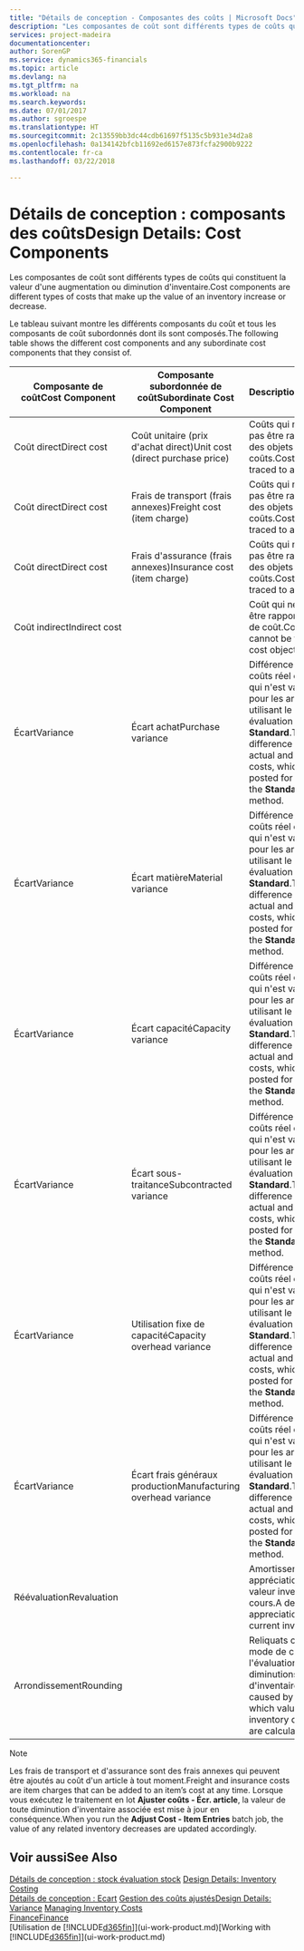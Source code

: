 ```yaml
---
title: "Détails de conception - Composantes des coûts | Microsoft Docs"
description: "Les composantes de coût sont différents types de coûts qui constituent la valeur d'une augmentation ou diminution d'inventaire."
services: project-madeira
documentationcenter: 
author: SorenGP
ms.service: dynamics365-financials
ms.topic: article
ms.devlang: na
ms.tgt_pltfrm: na
ms.workload: na
ms.search.keywords: 
ms.date: 07/01/2017
ms.author: sgroespe
ms.translationtype: HT
ms.sourcegitcommit: 2c13559bb3dc44cdb61697f5135c5b931e34d2a8
ms.openlocfilehash: 0a134142bfcb11692ed6157e873fcfa2900b9222
ms.contentlocale: fr-ca
ms.lasthandoff: 03/22/2018

---
```

# <a name="design-details-cost-components"></a><span data-ttu-id="66ac9-103">Détails de conception : composants des coûts</span><span class="sxs-lookup"><span data-stu-id="66ac9-103">Design Details: Cost Components</span></span>
<span data-ttu-id="66ac9-104">Les composantes de coût sont différents types de coûts qui constituent la valeur d'une augmentation ou diminution d'inventaire.</span><span class="sxs-lookup"><span data-stu-id="66ac9-104">Cost components are different types of costs that make up the value of an inventory increase or decrease.</span></span>  

 <span data-ttu-id="66ac9-105">Le tableau suivant montre les différents composants du coût et tous les composants de coût subordonnés dont ils sont composés.</span><span class="sxs-lookup"><span data-stu-id="66ac9-105">The following table shows the different cost components and any subordinate cost components that they consist of.</span></span>  

|<span data-ttu-id="66ac9-106">Composante de coût</span><span class="sxs-lookup"><span data-stu-id="66ac9-106">Cost Component</span></span>|<span data-ttu-id="66ac9-107">Composante subordonnée de coût</span><span class="sxs-lookup"><span data-stu-id="66ac9-107">Subordinate Cost Component</span></span>|<span data-ttu-id="66ac9-108">Description</span><span class="sxs-lookup"><span data-stu-id="66ac9-108">Description</span></span>|  
|--------------------|--------------------------------|---------------------------------------|  
|<span data-ttu-id="66ac9-109">Coût direct</span><span class="sxs-lookup"><span data-stu-id="66ac9-109">Direct cost</span></span>|<span data-ttu-id="66ac9-110">Coût unitaire (prix d'achat direct)</span><span class="sxs-lookup"><span data-stu-id="66ac9-110">Unit cost (direct purchase price)</span></span>|<span data-ttu-id="66ac9-111">Coûts qui ne peuvent pas être rapportés à des objets de coûts.</span><span class="sxs-lookup"><span data-stu-id="66ac9-111">Cost that can be traced to a cost object.</span></span>|  
|<span data-ttu-id="66ac9-112">Coût direct</span><span class="sxs-lookup"><span data-stu-id="66ac9-112">Direct cost</span></span>|<span data-ttu-id="66ac9-113">Frais de transport (frais annexes)</span><span class="sxs-lookup"><span data-stu-id="66ac9-113">Freight cost (item charge)</span></span>|<span data-ttu-id="66ac9-114">Coûts qui ne peuvent pas être rapportés à des objets de coûts.</span><span class="sxs-lookup"><span data-stu-id="66ac9-114">Cost that can be traced to a cost object.</span></span>|  
|<span data-ttu-id="66ac9-115">Coût direct</span><span class="sxs-lookup"><span data-stu-id="66ac9-115">Direct cost</span></span>|<span data-ttu-id="66ac9-116">Frais d'assurance (frais annexes)</span><span class="sxs-lookup"><span data-stu-id="66ac9-116">Insurance cost (item charge)</span></span>|<span data-ttu-id="66ac9-117">Coûts qui ne peuvent pas être rapportés à des objets de coûts.</span><span class="sxs-lookup"><span data-stu-id="66ac9-117">Cost that can be traced to a cost object.</span></span>|  
|<span data-ttu-id="66ac9-118">Coût indirect</span><span class="sxs-lookup"><span data-stu-id="66ac9-118">Indirect cost</span></span>||<span data-ttu-id="66ac9-119">Coût qui ne peut pas être rapporté à un objet de coût.</span><span class="sxs-lookup"><span data-stu-id="66ac9-119">Cost that cannot be traced to a cost object.</span></span>|  
|<span data-ttu-id="66ac9-120">Écart</span><span class="sxs-lookup"><span data-stu-id="66ac9-120">Variance</span></span>|<span data-ttu-id="66ac9-121">Écart achat</span><span class="sxs-lookup"><span data-stu-id="66ac9-121">Purchase variance</span></span>|<span data-ttu-id="66ac9-122">Différence entre les coûts réel et standard, qui n'est validée que pour les articles utilisant le mode évaluation stock **Standard**.</span><span class="sxs-lookup"><span data-stu-id="66ac9-122">The difference between actual and standard costs, which is only posted for items using the **Standard** costing method.</span></span>|  
|<span data-ttu-id="66ac9-123">Écart</span><span class="sxs-lookup"><span data-stu-id="66ac9-123">Variance</span></span>|<span data-ttu-id="66ac9-124">Écart matière</span><span class="sxs-lookup"><span data-stu-id="66ac9-124">Material variance</span></span>|<span data-ttu-id="66ac9-125">Différence entre les coûts réel et standard, qui n'est validée que pour les articles utilisant le mode évaluation stock **Standard**.</span><span class="sxs-lookup"><span data-stu-id="66ac9-125">The difference between actual and standard costs, which is only posted for items using the **Standard** costing method.</span></span>|  
|<span data-ttu-id="66ac9-126">Écart</span><span class="sxs-lookup"><span data-stu-id="66ac9-126">Variance</span></span>|<span data-ttu-id="66ac9-127">Écart capacité</span><span class="sxs-lookup"><span data-stu-id="66ac9-127">Capacity variance</span></span>|<span data-ttu-id="66ac9-128">Différence entre les coûts réel et standard, qui n'est validée que pour les articles utilisant le mode évaluation stock **Standard**.</span><span class="sxs-lookup"><span data-stu-id="66ac9-128">The difference between actual and standard costs, which is only posted for items using the **Standard** costing method.</span></span>|  
|<span data-ttu-id="66ac9-129">Écart</span><span class="sxs-lookup"><span data-stu-id="66ac9-129">Variance</span></span>|<span data-ttu-id="66ac9-130">Écart sous-traitance</span><span class="sxs-lookup"><span data-stu-id="66ac9-130">Subcontracted variance</span></span>|<span data-ttu-id="66ac9-131">Différence entre les coûts réel et standard, qui n'est validée que pour les articles utilisant le mode évaluation stock **Standard**.</span><span class="sxs-lookup"><span data-stu-id="66ac9-131">The difference between actual and standard costs, which is only posted for items using the **Standard** costing method.</span></span>|  
|<span data-ttu-id="66ac9-132">Écart</span><span class="sxs-lookup"><span data-stu-id="66ac9-132">Variance</span></span>|<span data-ttu-id="66ac9-133">Utilisation fixe de capacité</span><span class="sxs-lookup"><span data-stu-id="66ac9-133">Capacity overhead variance</span></span>|<span data-ttu-id="66ac9-134">Différence entre les coûts réel et standard, qui n'est validée que pour les articles utilisant le mode évaluation stock **Standard**.</span><span class="sxs-lookup"><span data-stu-id="66ac9-134">The difference between actual and standard costs, which is only posted for items using the **Standard** costing method.</span></span>|  
|<span data-ttu-id="66ac9-135">Écart</span><span class="sxs-lookup"><span data-stu-id="66ac9-135">Variance</span></span>|<span data-ttu-id="66ac9-136">Écart frais généraux production</span><span class="sxs-lookup"><span data-stu-id="66ac9-136">Manufacturing overhead variance</span></span>|<span data-ttu-id="66ac9-137">Différence entre les coûts réel et standard, qui n'est validée que pour les articles utilisant le mode évaluation stock **Standard**.</span><span class="sxs-lookup"><span data-stu-id="66ac9-137">The difference between actual and standard costs, which is only posted for items using the **Standard** costing method.</span></span>|  
|<span data-ttu-id="66ac9-138">Réévaluation</span><span class="sxs-lookup"><span data-stu-id="66ac9-138">Revaluation</span></span>||<span data-ttu-id="66ac9-139">Amortissement ou appréciation de la valeur inventaire en cours.</span><span class="sxs-lookup"><span data-stu-id="66ac9-139">A depreciation or appreciation of the current inventory value.</span></span>|  
|<span data-ttu-id="66ac9-140">Arrondissement</span><span class="sxs-lookup"><span data-stu-id="66ac9-140">Rounding</span></span>||<span data-ttu-id="66ac9-141">Reliquats créés par le mode de calcul de l'évaluation des diminutions d'inventaire.</span><span class="sxs-lookup"><span data-stu-id="66ac9-141">Residuals caused by the way in which valuation of inventory decreases are calculated.</span></span>|  

> [!NOTE]  
>  <span data-ttu-id="66ac9-142">Les frais de transport et d'assurance sont des frais annexes qui peuvent être ajoutés au coût d'un article à tout moment.</span><span class="sxs-lookup"><span data-stu-id="66ac9-142">Freight and insurance costs are item charges that can be added to an item’s cost at any time.</span></span> <span data-ttu-id="66ac9-143">Lorsque vous exécutez le traitement en lot **Ajuster coûts - Écr. article**, la valeur de toute diminution d'inventaire associée est mise à jour en conséquence.</span><span class="sxs-lookup"><span data-stu-id="66ac9-143">When you run the **Adjust Cost - Item Entries** batch job, the value of any related inventory decreases are updated accordingly.</span></span>  

## <a name="see-also"></a><span data-ttu-id="66ac9-144">Voir aussi</span><span class="sxs-lookup"><span data-stu-id="66ac9-144">See Also</span></span>  
 <span data-ttu-id="66ac9-145">[Détails de conception : stock évaluation stock](design-details-inventory-costing.md) </span><span class="sxs-lookup"><span data-stu-id="66ac9-145">[Design Details: Inventory Costing](design-details-inventory-costing.md) </span></span>  
 <span data-ttu-id="66ac9-146">[Détails de conception : Ecart](design-details-variance.md) [Gestion des coûts ajustés](finance-manage-inventory-costs.md)</span><span class="sxs-lookup"><span data-stu-id="66ac9-146">[Design Details: Variance](design-details-variance.md) [Managing Inventory Costs](finance-manage-inventory-costs.md)</span></span>  
 [<span data-ttu-id="66ac9-147">Finance</span><span class="sxs-lookup"><span data-stu-id="66ac9-147">Finance</span></span>](finance.md)  
 <span data-ttu-id="66ac9-148">[Utilisation de [!INCLUDE[d365fin](includes/d365fin_md.md)]](ui-work-product.md)</span><span class="sxs-lookup"><span data-stu-id="66ac9-148">[Working with [!INCLUDE[d365fin](includes/d365fin_md.md)]](ui-work-product.md)</span></span>  

